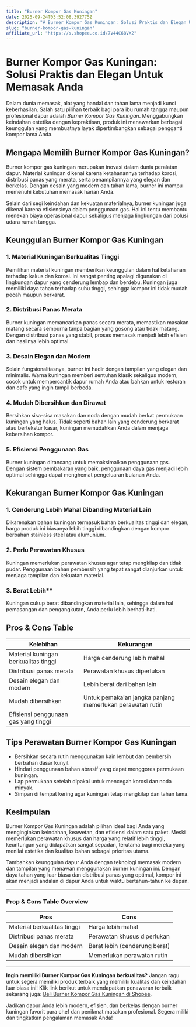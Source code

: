 ```yaml
---
title: "Burner Kompor Gas Kuningan"
date: 2025-09-24T03:52:08.392775Z
description: "# Burner Kompor Gas Kuningan: Solusi Praktis dan Elegan Untuk Memasak Anda..."
slug: "burner-kompor-gas-kuningan"
affiliate_url: "https://s.shopee.co.id/7V44C68VX2"
---
```

# Burner Kompor Gas Kuningan: Solusi Praktis dan Elegan Untuk Memasak Anda

Dalam dunia memasak, alat yang handal dan tahan lama menjadi kunci keberhasilan. Salah satu pilihan terbaik bagi para ibu rumah tangga maupun profesional dapur adalah *Burner Kompor Gas Kuningan*. Menggabungkan keindahan estetika dengan kepraktisan, produk ini menawarkan berbagai keunggulan yang membuatnya layak dipertimbangkan sebagai pengganti kompor lama Anda.

## Mengapa Memilih Burner Kompor Gas Kuningan?

Burner kompor gas kuningan merupakan inovasi dalam dunia peralatan dapur. Material kuningan dikenal karena ketahanannya terhadap korosi, distribusi panas yang merata, serta penampilannya yang elegan dan berkelas. Dengan desain yang modern dan tahan lama, burner ini mampu memenuhi kebutuhan memasak harian Anda.

Selain dari segi keindahan dan kekuatan materialnya, burner kuningan juga dikenal karena efisiensinya dalam penggunaan gas. Hal ini tentu membantu menekan biaya operasional dapur sekaligus menjaga lingkungan dari polusi udara rumah tangga.

## Keunggulan Burner Kompor Gas Kuningan

### 1. Material Kuningan Berkualitas Tinggi
Pemilihan material kuningan memberikan keunggulan dalam hal ketahanan terhadap kakus dan korosi. Ini sangat penting apalagi digunakan di lingkungan dapur yang cenderung lembap dan berdebu. Kuningan juga memiliki daya tahan terhadap suhu tinggi, sehingga kompor ini tidak mudah pecah maupun berkarat.

### 2. Distribusi Panas Merata
Burner kuningan memancarkan panas secara merata, memastikan masakan matang secara sempurna tanpa bagian yang gosong atau tidak matang. Dengan distribusi panas yang stabil, proses memasak menjadi lebih efisien dan hasilnya lebih optimal.

### 3. Desain Elegan dan Modern
Selain fungsionalitasnya, burner ini hadir dengan tampilan yang elegan dan minimalis. Warna kuningan memberi sentuhan klasik sekaligus modern, cocok untuk mempercantik dapur rumah Anda atau bahkan untuk restoran dan cafe yang ingin tampil berbeda.

### 4. Mudah Dibersihkan dan Dirawat
Bersihkan sisa-sisa masakan dan noda dengan mudah berkat permukaan kuningan yang halus. Tidak seperti bahan lain yang cenderung berkarat atau bertekstur kasar, kuningan memudahkan Anda dalam menjaga kebersihan kompor.

### 5. Efisiensi Penggunaan Gas
Burner kuningan dirancang untuk memaksimalkan penggunaan gas. Dengan sistem pembakaran yang baik, penggunaan daya gas menjadi lebih optimal sehingga dapat menghemat pengeluaran bulanan Anda.

## Kekurangan Burner Kompor Gas Kuningan

### 1. Cenderung Lebih Mahal Dibanding Material Lain
Dikarenakan bahan kuningan termasuk bahan berkualitas tinggi dan elegan, harga produk ini biasanya lebih tinggi dibandingkan dengan kompor berbahan stainless steel atau alumunium.

### 2. Perlu Perawatan Khusus
Kuningan memerlukan perawatan khusus agar tetap mengkilap dan tidak pudar. Penggunaan bahan pembersih yang tepat sangat dianjurkan untuk menjaga tampilan dan kekuatan material.

### 3. Berat Lebih**
Kuningan cukup berat dibandingkan material lain, sehingga dalam hal pemasangan dan pengangkutan, Anda perlu lebih berhati-hati.

## Pros & Cons Table

| Kelebihan                                     | Kekurangan                                    |
|----------------------------------------------|----------------------------------------------|
| Material kuningan berkualitas tinggi       | Harga cenderung lebih mahal               |
| Distribusi panas merata                     | Perawatan khusus diperlukan               |
| Desain elegan dan modern                     | Lebih berat dari bahan lain               |
| Mudah dibersihkan                           | Untuk pemakaian jangka panjang memerlukan perawatan rutin |
| Efisiensi penggunaan gas yang tinggi        |                                              |

## Tips Perawatan Burner Kompor Gas Kuningan

- Bersihkan secara rutin menggunakan kain lembut dan pembersih berbahan dasar kunyil.
- Hindari penggunaan bahan abrasif yang dapat menggores permukaan kuningan.
- Lap permukaan setelah dipakai untuk mencegah korosi dan noda minyak.
- Simpan di tempat kering agar kuningan tetap mengkilap dan tahan lama.

## Kesimpulan

Burner Kompor Gas Kuningan adalah pilihan ideal bagi Anda yang menginginkan keindahan, keawetan, dan efisiensi dalam satu paket. Meski memerlukan perawatan khusus dan harga yang relatif lebih tinggi, keuntungan yang didapatkan sangat sepadan, terutama bagi mereka yang menilai estetika dan kualitas bahan sebagai prioritas utama.

Tambahkan keunggulan dapur Anda dengan teknologi memasak modern dan tampilan yang menawan menggunakan burner kuningan ini. Dengan daya tahan yang luar biasa dan distribusi panas yang optimal, kompor ini akan menjadi andalan di dapur Anda untuk waktu bertahun-tahun ke depan.

---

### Prop & Cons Table Overview

| **Pros** | **Cons** |
|---|---|
| Material berkualitas tinggi | Harga lebih mahal |
| Distribusi panas merata | Perawatan khusus diperlukan |
| Desain elegan dan modern | Berat lebih (cenderung berat) |
| Mudah dibersihkan | Memerlukan perawatan rutin |

---

**Ingin memiliki Burner Kompor Gas Kuningan berkualitas?** Jangan ragu untuk segera memiliki produk terbaik yang memiliki kualitas dan keindahan luar biasa ini! Klik link berikut untuk mendapatkan penawaran terbaik sekarang juga: [Beli Burner Kompor Gas Kuningan di Shopee](https://s.shopee.co.id/7V44C68VX2).

Jadikan dapur Anda lebih modern, efisien, dan berkelas dengan burner kuningan favorit para chef dan penikmat masakan profesional. Segera miliki dan tingkatkan pengalaman memasak Anda!